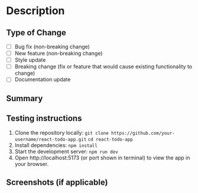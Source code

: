 # Description

<!-- Explain the change done in one-sentence -->

## Type of Change

- [ ] Bug fix (non-breaking change)
- [ ] New feature (non-breaking change)
- [ ] Style update
- [ ] Breaking change (fix or feature that would cause existing functionality to change)
- [ ] Documentation update

## Summary

<!-- Provide a concise summary of the changes and the purpose of this pull request. -->

## Testing instructions

<!-- Instructions on how to test the changes made in the pull
request, helping reviewers validate the code. -->

1. Clone the repository locally:
   `git clone https://github.com/your-username/react-todo-app.git`
   `cd react-todo-app`
2. Install dependencies: `npm install`
3. Start the development server: `npm run dev`
4. Open http://localhost:5173 (or port shown in terminal) to view the app in your browser.

## Screenshots (if applicable)

<!-- Add screenshots here to demonstrate the UI changes.-->
